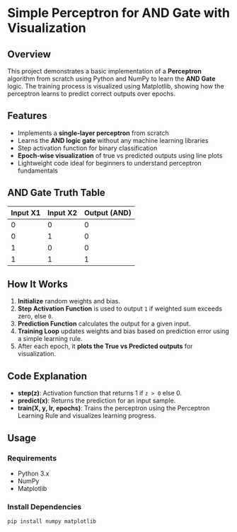 # Simple Perceptron for AND Gate with Visualization

## Overview

This project demonstrates a basic implementation of a **Perceptron** algorithm from scratch using Python and NumPy to learn the **AND Gate** logic. The training process is visualized using Matplotlib, showing how the perceptron learns to predict correct outputs over epochs.

## Features

- Implements a **single-layer perceptron** from scratch
- Learns the **AND logic gate** without any machine learning libraries
- Step activation function for binary classification
- **Epoch-wise visualization** of true vs predicted outputs using line plots
- Lightweight code ideal for beginners to understand perceptron fundamentals

## AND Gate Truth Table

| Input X1 | Input X2 | Output (AND) |
|-----------|-----------|----------------|
| 0         | 0         | 0              |
| 0         | 1         | 0              |
| 1         | 0         | 0              |
| 1         | 1         | 1              |

## How It Works

1. **Initialize** random weights and bias.
2. **Step Activation Function** is used to output `1` if weighted sum exceeds zero, else `0`.
3. **Prediction Function** calculates the output for a given input.
4. **Training Loop** updates weights and bias based on prediction error using a simple learning rule.
5. After each epoch, it **plots the True vs Predicted outputs** for visualization.

## Code Explanation

- **step(z)**: Activation function that returns 1 if `z > 0` else 0.
- **predict(x)**: Returns the prediction for an input sample.
- **train(X, y, lr, epochs)**: Trains the perceptron using the Perceptron Learning Rule and visualizes learning progress.

## Usage

### Requirements

- Python 3.x
- NumPy
- Matplotlib

### Install Dependencies

```bash
pip install numpy matplotlib
